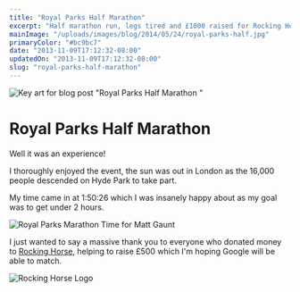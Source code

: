 ```yaml
---
title: "Royal Parks Half Marathon"
excerpt: "Half marathon run, legs tired and £1000 raised for Rocking Horse Childrens Charity."
mainImage: "/uploads/images/blog/2014/05/24/royal-parks-half.jpg"
primaryColor: "#bc9bc7"
date: "2013-11-09T17:12:32-08:00"
updatedOn: "2013-11-09T17:12:32-08:00"
slug: "royal-parks-half-marathon"
---
```

![Key art for blog post "Royal Parks Half Marathon "](/uploads/images/blog/2014/05/24/royal-parks-half.jpg)

# Royal Parks Half Marathon 

Well it was an experience! 

I thoroughly enjoyed the event, the sun was out in London as the 16,000 people descended on Hyde Park to take part. 

My time came in at 1:50:26 which I was insanely happy about as my goal was to get under 2 hours. 

![Royal Parks Marathon Time for Matt Gaunt](/uploads/images/blog/2013/11/chip-timing.png) 

I just wanted to say a massive thank you to everyone who donated money to [Rocking Horse](http://www.rockinghorse.org.uk/), helping to raise £500 which I'm hoping Google will be able to match. 

![Rocking Horse Logo](/uploads/images/blog/2013/11/rocking-horse-2.jpg "440")
